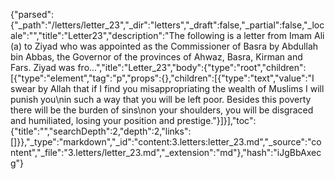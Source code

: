 {"parsed":{"_path":"/letters/letter_23","_dir":"letters","_draft":false,"_partial":false,"_locale":"","title":"Letter23","description":"The following is a letter from Imam Ali (a) to Ziyad who was appointed as the Commissioner of Basra by Abdullah bin Abbas, the Governor of the provinces of Ahwaz, Basra, Kirman and Fars. Ziyad was fro...","itle":"Letter_23","body":{"type":"root","children":[{"type":"element","tag":"p","props":{},"children":[{"type":"text","value":"I swear by Allah that if I find you misappropriating the wealth of Muslims I will punish you\nin such a way that you will be left poor. Besides this poverty there will be the burden of sins\non your shoulders, you will be disgraced and humiliated, losing your position and prestige."}]}],"toc":{"title":"","searchDepth":2,"depth":2,"links":[]}},"_type":"markdown","_id":"content:3.letters:letter_23.md","_source":"content","_file":"3.letters/letter_23.md","_extension":"md"},"hash":"iJgBbAxecg"}